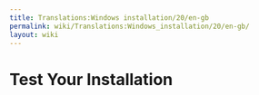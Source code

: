 ```yaml
---
title: Translations:Windows installation/20/en-gb
permalink: wiki/Translations:Windows_installation/20/en-gb/
layout: wiki
---
```


# Test Your Installation
